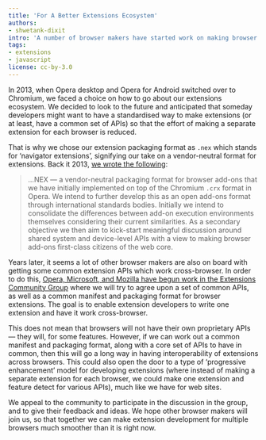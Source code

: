 ```yaml
---
title: 'For A Better Extensions Ecosystem'
authors:
- shwetank-dixit
intro: 'A number of browser makers have started work on making browser extensions interoperable. This bodes well for the future of the extensions ecosystem.'
tags:
- extensions
- javascript
license: cc-by-3.0
---
```


In 2013, when Opera desktop and Opera for Android switched over to Chromium, we faced a choice on how to go about our extensions ecosystem. We decided to look to the future and anticipated that someday developers might want to have a standardised way to make extensions (or at least, have a common set of APIs) so that the effort of making a separate extension for each browser is reduced.

That is why we chose our extension packaging format as `.nex` which stands for ‘navigator extensions’, signifying our take on a vendor-neutral format for extensions. Back it 2013, [we wrote the following](https://dev.opera.com/blog/introducing-nex/):

> ...NEX — a vendor-neutral packaging format for browser add-ons that we have initially implemented on top of the Chromium `.crx` format in Opera. We intend to further develop this as an open add-ons format through international standards bodies. Initially we intend to consolidate the differences between add-on execution environments themselves considering their current similarities. As a secondary objective we then aim to kick-start meaningful discussion around shared system and device-level APIs with a view to making browser add-ons first-class citizens of the web core.

Years later, it seems a lot of other browser makers are also on board with getting some common extension APIs which work cross-browser. In order to do this, [Opera, Microsoft, and Mozilla have begun work in the Extensions Community Group](https://lists.w3.org/Archives/Public/public-browserext/2016May/0000.html) where we will try to agree upon a set of common APIs, as well as a common manifest and packaging format for browser extensions. The goal is to enable extension developers to write one extension and have it work cross-browser.

This does not mean that browsers will not have their own proprietary APIs — they will, for some features. However, if we can work out a common manifest and packaging format, along with a core set of APIs to have in common, then this will go a long way in having interoperability of extensions across browsers. This could also open the door to a type of ‘progressive enhancement’ model for developing extensions (where instead of making a separate extension for each browser, we could make one extension and feature detect for various APIs), much like we have for web sites.

We appeal to the community to participate in the discussion in the group, and to give their feedback and ideas. We hope other browser makers will join us, so that together we can make extension development for multiple browsers much smoother than it is right now.
